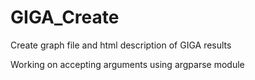 # GIGA_Create
Create graph file and html description of GIGA results

Working on accepting arguments using argparse module
